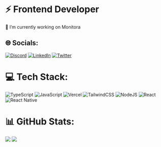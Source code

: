 # ⚡ Frontend Developer
🔭 I’m currently working on Monitora


## 🌐 Socials:
[![Discord](https://img.shields.io/badge/Discord-%237289DA.svg?logo=discord&logoColor=white)](https://discord.gg/juliochiuchi) [![LinkedIn](https://img.shields.io/badge/LinkedIn-%230077B5.svg?logo=linkedin&logoColor=white)](https://linkedin.com/in/juliochiuchi) [![Twitter](https://img.shields.io/badge/Twitter-%231DA1F2.svg?logo=Twitter&logoColor=white)](https://twitter.com/juliochiuchi) 

# 💻 Tech Stack:
![TypeScript](https://img.shields.io/badge/typescript-%23007ACC.svg?style=for-the-badge&logo=typescript&logoColor=white) ![JavaScript](https://img.shields.io/badge/javascript-%23323330.svg?style=for-the-badge&logo=javascript&logoColor=%23F7DF1E) ![Vercel](https://img.shields.io/badge/vercel-%23000000.svg?style=for-the-badge&logo=vercel&logoColor=white) ![TailwindCSS](https://img.shields.io/badge/tailwindcss-%2338B2AC.svg?style=for-the-badge&logo=tailwind-css&logoColor=white) ![NodeJS](https://img.shields.io/badge/node.js-6DA55F?style=for-the-badge&logo=node.js&logoColor=white) ![React](https://img.shields.io/badge/react-%2320232a.svg?style=for-the-badge&logo=react&logoColor=%2361DAFB) ![React Native](https://img.shields.io/badge/react_native-%2320232a.svg?style=for-the-badge&logo=react&logoColor=%2361DAFB)
# 📊 GitHub Stats:
![](https://github-readme-stats.vercel.app/api?username=juliochiuchi&theme=dracula&hide_border=true&include_all_commits=false&count_private=false)
![](https://github-readme-streak-stats.herokuapp.com/?user=juliochiuchi&theme=dracula&hide_border=true)<br/>

<!-- Proudly created with GPRM ( https://gprm.itsvg.in ) -->

